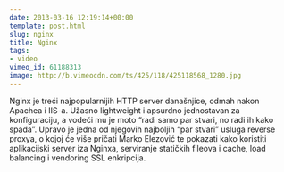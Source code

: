 ```yaml
---
date: 2013-03-16 12:19:14+00:00
template: post.html
slug: nginx
title: Nginx
tags:
- video
vimeo_id: 61188313
image: http://b.vimeocdn.com/ts/425/118/425118568_1280.jpg
---
```


Nginx je treći najpopularnijih HTTP server današnjice, odmah nakon Apachea i IIS-a. Užasno lightweight i apsurdno jednostavan za konfiguraciju, a vodeći mu je moto “radi samo par stvari, no radi ih kako spada”. Upravo je jedna od njegovih najboljih “par stvari” usluga reverse proxya, o kojoj će više pričati Marko Elezović te pokazati kako koristiti aplikacijski server iza Nginxa, serviranje statičkih fileova i cache, load balancing i vendoring SSL enkripcija.
